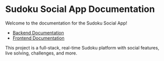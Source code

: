 # Sudoku Social App Documentation

Welcome to the documentation for the Sudoku Social App!

- [Backend Documentation](./backend.md)
- [Frontend Documentation](./frontend.md)

This project is a full-stack, real-time Sudoku platform with social features, live solving, challenges, and more.
